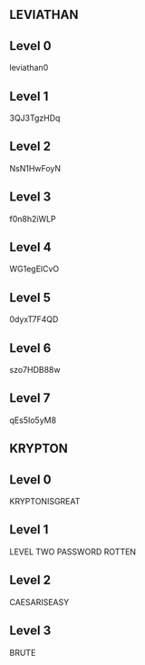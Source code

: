 ## LEVIATHAN
## Level 0
leviathan0
## Level 1
3QJ3TgzHDq
## Level 2
NsN1HwFoyN
## Level 3
f0n8h2iWLP
## Level 4
WG1egElCvO
## Level 5
0dyxT7F4QD
## Level 6
szo7HDB88w
## Level 7
qEs5Io5yM8

## KRYPTON
## Level 0
KRYPTONISGREAT
## Level 1
LEVEL TWO PASSWORD ROTTEN 
## Level 2
CAESARISEASY
## Level 3
BRUTE
